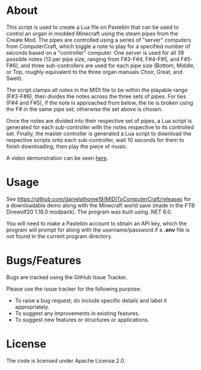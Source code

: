 # About
This script is used to create a Lua file on Pastebin that can be used to control an organ in modded Minecraft using the steam pipes from the Create Mod.
The pipes are controlled using a series of "server" computers from ComputerCraft, which toggle a note to play for a specified number of seconds based on a "controller" computer.
One server is used for all 39 possible notes (13 per pipe size, ranging from F#3-F#4, F#4-F#5, and F#5-F#6), and three sub-controllers are used for each pipe size (Bottom, Middle, or Top, roughly equivalent to the three organ manuals Choir, Great, and Swell).

The script clamps all notes in the MIDI file to be within the playable range (F#3-F#6), then divides the notes across the three sets of pipes.
For ties (F#4 and F#5), if the note is approached from below, the tie is broken using the F# in the same pipe set; otherwise the set above is chosen.

Once the notes are divided into their respective set of pipes, a Lua script is generated for each sub-controller with the notes respective to its controlled set.
Finally, the master controller is generated a Lua script to download the respective scripts onto each sub-controller, wait 10 seconds for them to finish downloading, then play the piece of music.

A video demonstration can be seen [here]().

# Usage
See https://github.com/danielathome19/MIDIToComputerCraft/releases for a downloadable demo along with the Minecraft world save (made in the FTB Direwolf20 1.18.0 modpack). The program was built using .NET 6.0.

You will need to make a Pastebin account to obtain an API key, which the program will prompt for along with the username/password if a **.env** file is not found in the current program directory.

# Bugs/Features
Bugs are tracked using the GitHub Issue Tracker.

Please use the issue tracker for the following purpose:
  * To raise a bug request; do include specific details and label it appropriately.
  * To suggest any improvements in existing features.
  * To suggest new features or structures or applications.

# License
The code is licensed under Apache License 2.0.
